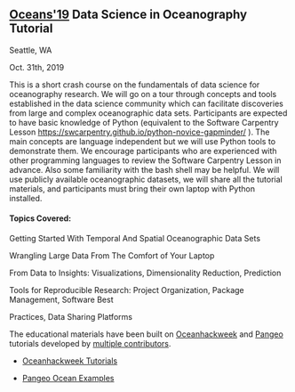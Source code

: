 ## [Oceans'19](https://seattle19.oceansconference.org/program/tutorials-workshops-and-demonstrations/#1567091640951-f2487622-8baa) Data Science in Oceanography Tutorial

Seattle, WA 

Oct. 31th, 2019

This is a short crash course on the fundamentals of data science for oceanography research. We will go on a tour through concepts and tools established in the data science community which can facilitate discoveries from large and complex oceanographic data sets. Participants are expected to have basic knowledge of Python (equivalent to the Software Carpentry Lesson https://swcarpentry.github.io/python-novice-gapminder/ ). The main concepts are language independent but we will use Python tools to demonstrate them. We encourage participants who are experienced with other programming languages to review the Software Carpentry Lesson in advance. Also some familiarity with the bash shell may be helpful. We will use publicly available oceanographic datasets, we will share all the tutorial materials, and participants must bring their own laptop with Python installed.

#### Topics Covered:

Getting Started With Temporal And Spatial Oceanographic Data Sets

Wrangling Large Data From The Comfort of Your Laptop

From Data to Insights: Visualizations, Dimensionality Reduction, Prediction

Tools for Reproducible Research: Project Organization, Package Management, Software Best

Practices, Data Sharing Platforms

The educational materials have been built on [Oceanhackweek](https://oceanhackweek.github.io/) and [Pangeo](https://pangeo.io/) tutorials developed by [multiple contributors](https://oceanhackweek.github.io/our-team.html). 

* [Oceanhackweek Tutorials](https://oceanhackweek.github.io/schedule.html)

* [Pangeo Ocean Examples](https://github.com/pangeo-data/pangeo-ocean-examples)
